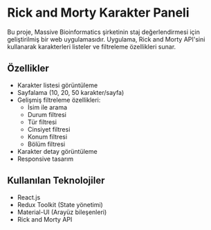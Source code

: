 # Rick and Morty Karakter Paneli

Bu proje, Massive Bioinformatics şirketinin staj değerlendirmesi için geliştirilmiş bir web uygulamasıdır. Uygulama, Rick and Morty API'sini kullanarak karakterleri listeler ve filtreleme özellikleri sunar.

## Özellikler

- Karakter listesi görüntüleme
- Sayfalama (10, 20, 50 karakter/sayfa)
- Gelişmiş filtreleme özellikleri:
  - İsim ile arama
  - Durum filtresi
  - Tür filtresi
  - Cinsiyet filtresi
  - Konum filtresi
  - Bölüm filtresi
- Karakter detay görüntüleme
- Responsive tasarım

## Kullanılan Teknolojiler

- React.js
- Redux Toolkit (State yönetimi)
- Material-UI (Arayüz bileşenleri)
- Rick and Morty API


